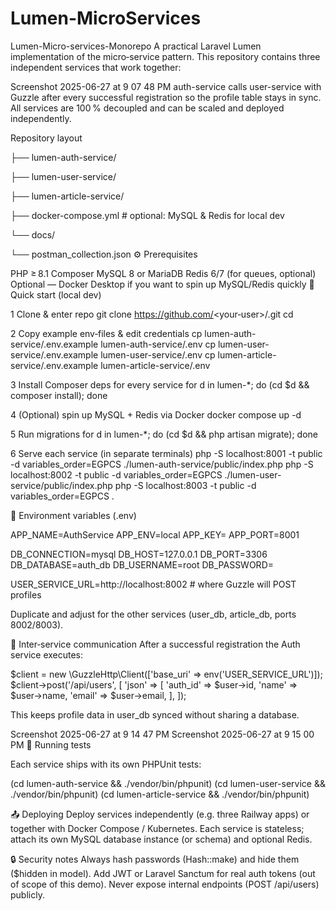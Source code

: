 # Lumen-MicroServices

Lumen-Micro-services-Monorepo
A practical Laravel Lumen implementation of the micro‑service pattern. This repository contains three independent services that work together:

Screenshot 2025-06-27 at 9 07 48 PM
auth-service calls user-service with Guzzle after every successful registration so the profile table stays in sync. All services are 100 % decoupled and can be scaled and deployed independently.

Repository layout

├── lumen-auth-service/

├── lumen-user-service/

├── lumen-article-service/

├── docker-compose.yml # optional: MySQL & Redis for local dev

└── docs/

└── postman_collection.json
⚙️ Prerequisites

PHP ≥ 8.1
Composer
MySQL 8 or MariaDB
Redis 6/7 (for queues, optional)
Optional — Docker Desktop if you want to spin up MySQL/Redis quickly
🚀 Quick start (local dev)

1  Clone & enter repo
git clone https://github.com/<your‑user>/.git cd

2  Copy example env‑files & edit credentials
cp lumen-auth-service/.env.example lumen-auth-service/.env cp lumen-user-service/.env.example lumen-user-service/.env cp lumen-article-service/.env.example lumen-article-service/.env

3  Install Composer deps for every service
for d in lumen-*; do (cd $d && composer install); done

4  (Optional) spin up MySQL + Redis via Docker
docker compose up -d

5  Run migrations
for d in lumen-*; do (cd $d && php artisan migrate); done

6  Serve each service (in separate terminals)
php -S localhost:8001 -t public -d variables_order=EGPCS ./lumen-auth-service/public/index.php php -S localhost:8002 -t public -d variables_order=EGPCS ./lumen-user-service/public/index.php php -S localhost:8003 -t public -d variables_order=EGPCS .

🔑 Environment variables (.env)

APP_NAME=AuthService APP_ENV=local APP_KEY= APP_PORT=8001

DB_CONNECTION=mysql DB_HOST=127.0.0.1 DB_PORT=3306 DB_DATABASE=auth_db DB_USERNAME=root DB_PASSWORD=

USER_SERVICE_URL=http://localhost:8002 # where Guzzle will POST profiles

Duplicate and adjust for the other services (user_db, article_db, ports 8002/8003).

🔌 Inter‑service communication After a successful registration the Auth service executes:

$client = new \GuzzleHttp\Client(['base_uri' => env('USER_SERVICE_URL')]); $client->post('/api/users', [ 'json' => [ 'auth_id' => $user->id, 'name' => $user->name, 'email' => $user->email, ], ]);

This keeps profile data in user_db synced without sharing a database.

Screenshot 2025-06-27 at 9 14 47 PM Screenshot 2025-06-27 at 9 15 00 PM
🧪 Running tests

Each service ships with its own PHPUnit tests:

(cd lumen-auth-service && ./vendor/bin/phpunit) (cd lumen-user-service && ./vendor/bin/phpunit) (cd lumen-article-service && ./vendor/bin/phpunit)

📤 Deploying Deploy services independently (e.g. three Railway apps) or together with Docker Compose / Kubernetes. Each service is stateless; attach its own MySQL database instance (or schema) and optional Redis.

🔒 Security notes Always hash passwords (Hash::make) and hide them ($hidden in model). Add JWT or Laravel Sanctum for real auth tokens (out of scope of this demo). Never expose internal endpoints (POST /api/users) publicly.
